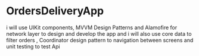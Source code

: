 # OrdersDeliveryApp
i will use UIKit components, MVVM Design Patterns and Alamofire for network layer to design and develop the app
and i will also use core data to filter orders , Coordinator design pattern to navigation between screens and unit testing to test Api
